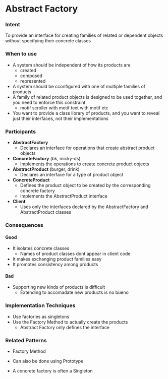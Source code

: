 # Abstract Factory

### Intent

To provide an interface for creating families of related or dependent objects without specifying their concrete classes

### When to use

* A system should be independent of how its products are
  * created
  * composed
  * represented
* A system should be cconfigured with one of multiple families of products
* A family of related product objects is designed to be used together, and you need to enforce this constraint
  * motif scroller with motif text with motif etc
* You want to provide a class library of products, and you want to reveal just their interfaces, not their implementations

### Participants

* **AbstractFactory**
  * Declares an interface for operations that create abstract product objects
* **ConcreteFactory** (bk, micky-ds)
  * Implements the operations to create concrete product objects
* **AbstractProduct** (burger, drink)
  * Declares an interface for a type of product object
* **ConcreteProduct**
  * Defines the product object to be created by the corresponding concrete factory
  * Implements the AbstractProduct interface
* **Client**
  * Uses only the interfaces declared by the AbstractFactory and AbstractProduct classes

### Consequences

#### Good

* It isolates concrete classes
  * Names of product classes dont appear in client code
* It makes exchanging product families easy
* It promotes consistency among products

#### Bad

* Supporting new kinds of products is difficult
  * Extending to accomadate new products is no bueno

### Implementation Techniques

* Use factories as singletons
* Use the Factory Method to actually create the products
  * Abstract Factory only defines the interface

### Related Patterns

* Factory Method
* Can also be done using Prototype

* A concrete factory is often a Singleton
